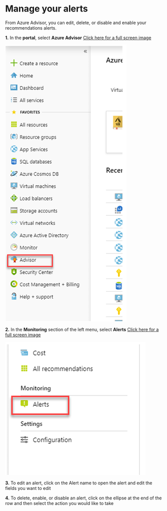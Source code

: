 # Manage your alerts 

From Azure Advisor, you can edit, delete, or disable and enable your recommendations alerts. 

**1.** In the **portal**, select **Azure Advisor** [Click here for a full screen image](./media/Advisor%20Alert/create1.png)

![Azure Advisor Banner](./media/Advisor%20Alert/create1.png)

**2.** In the **Monitoring** section of the left menu, select **Alerts** [Click here for a full screen image](./media/Advisor%20Alert/create2.png)

![Azure Advisor Banner](./media/Advisor%20Alert/create2.png)

**3.** To edit an alert, click on the Alert name to open the alert and edit the fields you want to edit 

**4.** To delete, enable, or disable an alert, click on the ellipse at the end of the row and then select the action you would like to take
 

